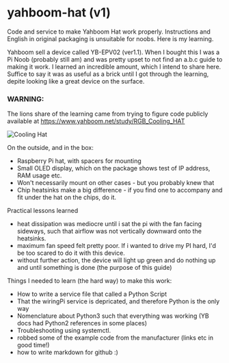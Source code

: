 # yahboom-hat (v1)
Code and service to make Yahboom Hat work properly.  Instructions and English in original packaging is unsuitable for noobs.  Here is my learning.

Yahboom sell a device called YB-EPV02 (ver1.1).  When I bought this I was a Pi Noob (probably still am) and was pretty upset to not find an a.b.c guide to making it work.  I learned an incredible amount, which I intend to share here.  Suffice to say it was as useful as a brick until I got through the learning, depite looking like a great device on the surface.

### WARNING:
The lions share of the learning came from trying to figure code publicly available at https://www.yahboom.net/study/RGB_Cooling_HAT

![Cooling Hat](https://www.yahboom.net/Public/images/newsimg/5dbce38fe2a9d.jpg)

On the outside, and in the box:
* Raspberry Pi hat, with spacers for mounting
* Small OLED display, which on the package shows test of IP address, RAM usage etc.
* Won't necessarily mount on other cases - but you probably knew that
* Chip heatsinks make a big difference - if you find one to accompany and fit under the hat on the chips, do it.

Practical lessons learned
* heat dissipation was mediocre until i sat the pi with the fan facing sideways, such that airflow was not vertically downward onto the heatsinks.
* maximum fan speed felt pretty poor.  If i wanted to drive my PI hard, I'd be too scared to do it with this device.
* without further action, the device will light up green and do nothing up and until something is done (the purpose of this guide)

Things I needed to learn (the hard way) to make this work:
* How to write a service file that called a Python Script
* That the wiringPi service is depricated, and therefore Python is the only way
* Nomenclature about Python3 such that everything was working (YB docs had Python2 references in some places)
* Troubleshooting using systemctl.
* robbed some of the example code from the manufacturer (links etc in good time!)
* how to write markdown for github :)




